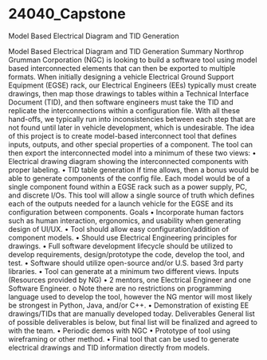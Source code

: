 # 24040_Capstone
Model Based Electrical Diagram and TID Generation


Model Based Electrical Diagram and TID Generation
Summary
Northrop Grumman Corporation (NGC) is looking to build a software tool using model based
interconnected elements that can then be exported to multiple formats.
When initially designing a vehicle Electrical Ground Support Equipment (EGSE) rack, our Electrical
Engineers (EEs) typically must create drawings, then map those drawings to tables within a Technical
Interface Document (TID), and then software engineers must take the TID and replicate the
interconnections within a configuration file. With all these hand-offs, we typically run into
inconsistencies between each step that are not found until later in vehicle development, which is
undesirable.
The idea of this project is to create model-based interconnect tool that defines inputs, outputs, and
other special properties of a component. The tool can then export the interconnected model into a
minimum of these two views:
• Electrical drawing diagram showing the interconnected components with proper labeling.
• TID table generation
If time allows, then a bonus would be able to generate components of the config file.
Each model would be of a single component found within a EGSE rack such as a power supply, PC, and
discrete I/Os.
This tool will allow a single source of truth which defines each of the outputs needed for a launch vehicle
for the EGSE and its configuration between components.
Goals
• Incorporate human factors such as human interaction, ergonomics, and usability when
generating design of UI/UX.
• Tool should allow easy configuration/addition of component models.
• Should use Electrical Engineering principles for drawings.
• Full software development lifecycle should be utilized to develop requirements,
design/prototype the code, develop the tool, and test.
• Software should utilize open-source and/or U.S. based 3rd party libraries.
• Tool can generate at a minimum two different views.
Inputs (Resources provided by NG)
• 2 mentors, one Electrical Engineer and one Software Engineer.
o Note there are no restrictions on programming language used to develop the tool,
however the NG mentor will most likely be strongest in Python, Java, and/or C++.
• Demonstration of existing EE drawings/TIDs that are manually developed today.
Deliverables
General list of possible deliverables is below, but final list will be finalized and agreed to with the team.
• Periodic demos with NGC
• Prototype of tool using wireframing or other method.
• Final tool that can be used to generate electrical drawings and TID information directly from
models.
